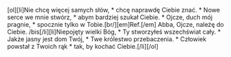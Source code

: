 [ol][li]Nie chcę więcej samych słów, * chcę naprawdę Ciebie znać. * Nowe serce we mnie stwórz, * abym bardziej szukał Ciebie. * Ojcze, duch mój pragnie, * spocznie tylko w Tobie.[br/][em]Ref.[/em] Abba, Ojcze, należę do Ciebie. /bis[/li][li]Niepojęty wielki Bóg, * Ty stworzyłeś wszechświat cały. * Jakże jasny jest dom Twój, * Twe królestwo przebaczenia. * Człowiek powstał z Twoich rąk * tak, by kochać Ciebie.[/li][/ol]
